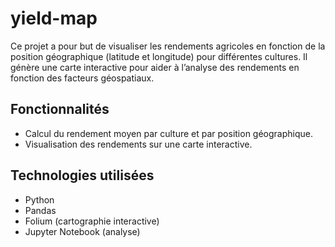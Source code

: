 # yield-map
Ce projet a pour but de visualiser les rendements agricoles en fonction de la position géographique (latitude et longitude) pour différentes cultures. Il génère une carte interactive pour aider à l’analyse des rendements en fonction des facteurs géospatiaux.

## Fonctionnalités
- Calcul du rendement moyen par culture et par position géographique.
- Visualisation des rendements sur une carte interactive.

## Technologies utilisées
- Python
- Pandas
- Folium (cartographie interactive)
- Jupyter Notebook (analyse)

